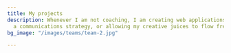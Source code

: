 ```yaml
---
title: My projects
description: Whenever I am not coaching, I am creating web applications, building
  a communications strategy, or allowing my creative juices to flow freely.
bg_image: "/images/teams/team-2.jpg"

---
```

